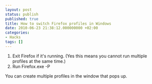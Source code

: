 ```yaml
---
layout: post
status: publish
published: true
title: How to switch Firefox profiles in Windows
date: 2010-06-23 21:38:12.000000000 +02:00
categories:
- Hacks
tags: []
---
```

<ol>
	<li>Exit Firefox if it's running. (Yes this means you cannot run multiple profiles at the same time.)</li>
	<li>Run Firefox.exe -P</li>
</ol>
You can create multiple profiles in the window that pops up.
